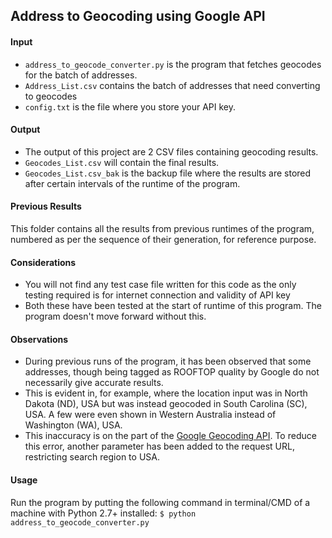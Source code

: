 ## Address to Geocoding using Google API

#### Input
* `address_to_geocode_converter.py` is the program that fetches geocodes for the batch of addresses.
* `Address_List.csv` contains the batch of addresses that need converting to geocodes
* `config.txt` is the file where you store your API key.

#### Output
* The output of this project are 2 CSV files containing geocoding results.
* `Geocodes_List.csv` will contain the final results.
* `Geocodes_List.csv_bak` is the backup file where the results are stored after certain intervals of the runtime of the program.

#### Previous Results
This folder contains all the results from previous runtimes of the program, numbered as per the sequence of their generation, for reference purpose.

#### Considerations
* You will not find any test case file written for this code as the only testing required is for internet connection and validity of API key
* Both these have been tested at the start of runtime of this program. The program doesn't move forward without this.

#### Observations
* During previous runs of the program, it has been observed that some addresses, though being tagged as ROOFTOP quality by Google do not necessarily give accurate results.
* This is evident in, for example, where the location input was in North Dakota (ND), USA but was instead geocoded in South Carolina (SC), USA. A few were even shown in Western Australia instead of Washington (WA), USA.
* This inaccuracy is on the part of the [Google Geocoding API](https://developers.google.com/maps/documentation/geocoding/start). To reduce this error, another parameter has been added to the request URL, restricting search region to USA.

#### Usage
Run the program by putting the following command in terminal/CMD of a machine with Python 2.7+ installed:
`$ python address_to_geocode_converter.py`
